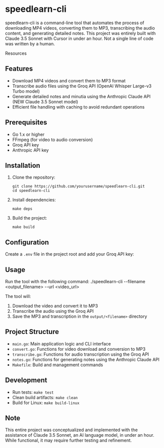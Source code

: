 # speedlearn-cli

speedlearn-cli is a command-line tool that automates the process of downloading MP4 videos, converting them to MP3, transcribing the audio content, and generating detailed notes. This project was entirely built with Claude 3.5 Sonnet with Cursor in under an hour. Not a single line of code was written by a human.

Resources


## Features

- Download MP4 videos and convert them to MP3 format
- Transcribe audio files using the Groq API (OpenAI Whisper Large-v3 Turbo model)
- Generate detailed notes and minutia using the Anthropic Claude API (NEW Claude 3.5 Sonnet model)
- Efficient file handling with caching to avoid redundant operations

## Prerequisites

- Go 1.x or higher
- FFmpeg (for video to audio conversion)
- Groq API key
- Anthropic API key

## Installation

1. Clone the repository:
   ```
   git clone https://github.com/yourusername/speedlearn-cli.git
   cd speedlearn-cli
   ```

2. Install dependencies:
   ```
   make deps
   ```

3. Build the project:
   ```
   make build
   ```

## Configuration

Create a `.env` file in the project root and add your Groq API key:


## Usage

Run the tool with the following command:
./speedlearn-cli --filename <output_filename> --url <video_url>


The tool will:
1. Download the video and convert it to MP3
2. Transcribe the audio using the Groq API
3. Save the MP3 and transcription in the `output/<filename>` directory

## Project Structure

- `main.go`: Main application logic and CLI interface
- `convert.go`: Functions for video download and conversion to MP3
- `transcribe.go`: Functions for audio transcription using the Groq API
- `notes.go`: Functions for generating notes using the Anthropic Claude API
- `Makefile`: Build and management commands

## Development

- Run tests: `make test`
- Clean build artifacts: `make clean`
- Build for Linux: `make build-linux`

## Note

This entire project was conceptualized and implemented with the assistance of Claude 3.5 Sonnet, an AI language model, in under an hour. While functional, it may require further testing and refinement.
